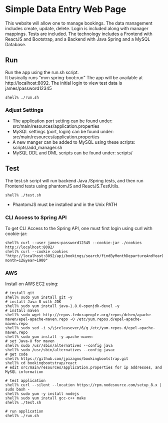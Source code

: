 # Simple Data Entry Web Page

This website will allow one to manage bookings. The data management includes create, update, delete.  Login is included along with manager mappings.  Tests are included.  The technology includes a Frontend with ReactJS and Bootstrap, and a Backend with Java Spring and a MySQL Database.


##  Run

Run the app using the run.sh script.  
It basically runs "mvn spring-boot:run"
The app will be available at http://localhost:8092. The initial login to view test data is james/password12345

```
shell% ./run.sh
```

### Adjust Settings

* The application port setting can be found under:  src/main/resources/application.properties
* MySQL settings (port, login) can be found under:  src/main/resources/application.properties
* A new manger can be added to MySQL using these scripts:  scripts/add_manager.sh
* MySQL DDL and DML scripts can be found under:  scripts/

## Test

The test.sh script will run backend Java /Spring tests, and then run Frontend tests using phantomJS and ReactJS.TestUtils.

```
shell% ./test.sh
```

* PhantomJS must be installed and in the Unix PATH

### CLI Access to Spring API

To get CLI Access to the Spring API, one must first login using curl with cookie-jar:

```
shell% curl --user james:password12345 --cookie-jar ./cookies http://localhost:8092/
shell% curl --cookie cookies "http://localhost:8092/api/bookings/search/findByMonthDepartureAndYearDeparture?month=12&year=1900"
```
### AWS

Install on AWS EC2 using:
```
# install git
shell% sudo yum install git -y
# install Java 8 with JDK
shell% sudo yum install java-1.8.0-openjdk-devel -y
# install maven
shell% sudo wget http://repos.fedorapeople.org/repos/dchen/apache-maven/epel-apache-maven.repo -O /etc/yum.repos.d/epel-apache-maven.repo
shell% sudo sed -i s/\$releasever/6/g /etc/yum.repos.d/epel-apache-maven.repo
shell% sudo yum install -y apache-maven
# set Java-8 for maven
shell% sudo /usr/sbin/alternatives --config java
shell% sudo /usr/sbin/alternatives --config javac
# get code
shell% https://github.com/jpizagno/bookingbootstrap.git
shell% cd bookingbootstrap/react
# edit src/main/resources/application.properties for ip addresses, and MySQL information

# test application
shell% curl --silent --location https://rpm.nodesource.com/setup_8.x | sudo bash -
shell% sudo yum -y install nodejs
shell% sudo yum install gcc-c++ make
shell% ./test.sh

# run application
shell% ./run.sh

```


